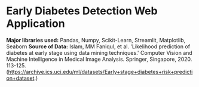 # Early Diabetes Detection Web Application

**Major libraries used:** Pandas, Numpy, Scikit-Learn, Streamlit, Matplotlib, Seaborn
**Source of Data:** Islam, MM Faniqul, et al. 'Likelihood prediction of diabetes at early stage using data mining techniques.' Computer Vision and Machine Intelligence in Medical Image Analysis. Springer, Singapore, 2020. 113-125. (https://archive.ics.uci.edu/ml/datasets/Early+stage+diabetes+risk+prediction+dataset.)
